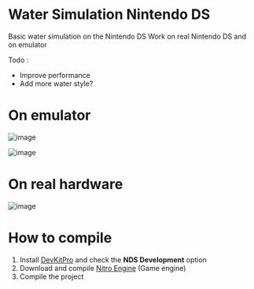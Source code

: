 # Water Simulation Nintendo DS

Basic water simulation on the Nintendo DS
Work on real Nintendo DS and on emulator

Todo : 
- Improve performance
- Add more water style?

# On emulator
![image](https://user-images.githubusercontent.com/39272935/205364074-bfecbb8c-62c0-4c6a-8a1b-33d2a58b9ce0.png)

![image](https://user-images.githubusercontent.com/39272935/205364024-ffd7e74d-a042-4cfd-8eb3-9489041d13bf.png)

# On real hardware
![image](https://user-images.githubusercontent.com/39272935/205364315-0cd3c0d3-f2f1-449e-9ead-d33efd33a5ae.png)

# How to compile
1. Install [DevKitPro](https://github.com/devkitPro/installer/releases/latest) and check the **NDS Development** option
2. Download and compile [Nitro Engine](https://github.com/AntonioND/nitro-engine) (Game engine)
3. Compile the project
